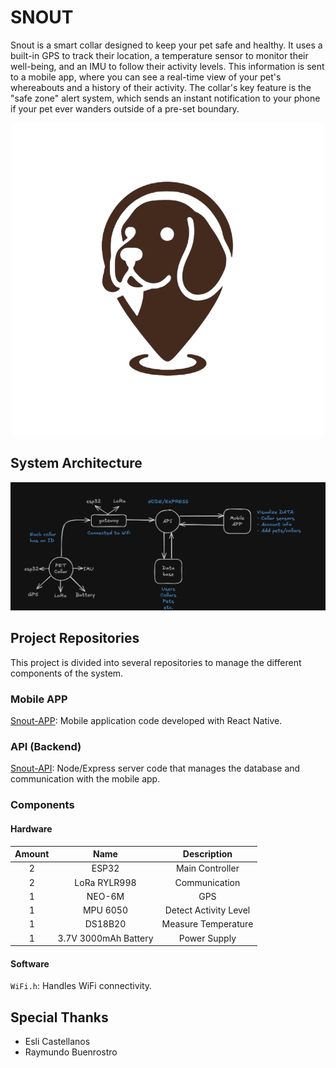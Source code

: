 # SNOUT
Snout is a smart collar designed to keep your pet safe and healthy. It uses a built-in GPS to track their location, a temperature sensor to monitor their well-being, and an IMU to follow their activity levels. This information is sent to a mobile app, where you can see a real-time view of your pet's whereabouts and a history of their activity. The collar's key feature is the "safe zone" alert system, which sends an instant notification to your phone if your pet ever wanders outside of a pre-set boundary.

<p align="center">
    <img src="./images/snout-logo-brown.png" alt="Snout logo"/>
</p>

## System Architecture
![System Architecture](./images/system-architecture.jpg)

## Project Repositories
This project is divided into several repositories to manage the different components of the system.

### Mobile APP
[Snout-APP](https://github.com/hanzeelvilla/snout-app): Mobile application code developed with React Native.

### API (Backend)
[Snout-API](https://github.com/hanzeelvilla/snout-api): Node/Express server code that manages the database and communication with the mobile app.

### Components

#### Hardware

| **Amount** |       **Name**       |    **Description**    |
|:----------:|:--------------------:|:---------------------:|
|      2     |         ESP32        |    Main Controller    |
|      2     | LoRa RYLR998         |     Communication     |
|      1     |        NEO-6M        |          GPS          |
|      1     |       MPU 6050       | Detect Activity Level |
|      1     |        DS18B20       | Measure Temperature   |
|      1     | 3.7V 3000mAh Battery |      Power Supply     |

#### Software
`WiFi.h`: Handles WiFi connectivity.

## Special Thanks
- Esli Castellanos
- Raymundo Buenrostro